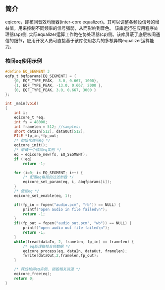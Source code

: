 ## 简介

eqicore，即核间音效均衡器(inter-core equalizer)。其可以调整各频段信号的增益值，用来控制不同频率的信号强弱，从而影响到音色。 该库运行在应用程序处理器(ap)侧, 实际equalizer运算工作跑在协处理器(cp)侧。该库屏蔽了底层核间通信的细节，应用开发人员可直接基于该库使用芯片的多核异构equalizer运算能力。

###  核间eq使用示例

```c
#define EQ_SEGMENT 3
eqfp_t bqfparams[EQ_SEGMENT] = {
    {0, EQF_TYPE_PEAK,  3.0, 0.667, 1000},
    {1, EQF_TYPE_PEAK, -13.0, 0.667, 2000 },
    {0, EQF_TYPE_PEAK, 3.0, 0.667, 3000 }
};

int _main(void)
{
    int i;
    eqicore_t *eq;
    int fs = 48000;
    int framelen = 512; //samples;
    short dataIn[512], dataOut[512];
    FILE *fp_in,*fp_out;
    /* 初始化核间eq */
    eqicore_init();
    /* 申请一个核间eq实例 */
    eq = eqicore_new(fs, EQ_SEGMENT);
    if (!eq)
        return -1;

    for (i=0; i< EQ_SEGMENT; i++) {
        /* 配置eq每段的过滤参数 */
        eqicore_set_param(eq, i, &bqfparams[i]);
    }
    /* 使能eq */
    eqicore_set_enable(eq, 1);

    if((fp_in = fopen("audio.pcm", "rb")) == NULL) {
        printf("open audio in file failed\n");
        return -1;
    }
    if((fp_out = fopen("audio_out.pcm", "wb")) == NULL) {
        printf("open audio out file failed\n");
        return -1;
    }
    while(fread(dataIn, 2, framelen, fp_in) == framelen) {
        /* eq处理每帧音频数据 */
        eqicore_process(eq, dataIn, dataOut, framelen);
        fwrite(dataOut,2,framelen,fp_out);
    }

    /* 释放核间eq实例, 销毁相关资源 */
    eqicore_free(eq);
    return 0;
}

```

